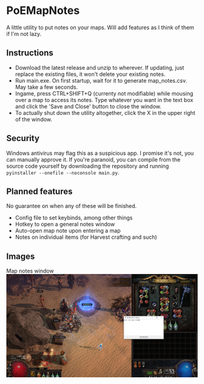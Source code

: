 # PoEMapNotes

A little utility to put notes on your maps. Will add features as I think of them if I'm not lazy.

## Instructions

* Download the latest release and unzip to wherever. If updating, just replace the existing files, it won't delete your existing notes.
* Run main.exe. On first startup, wait for it to generate map_notes.csv. May take a few seconds.
* Ingame, press CTRL+SHIFT+Q (currenty not modifiable) while mousing over a map to access its notes. Type whatever you want in the text box and click the 'Save and Close' button to close the window.
* To actually shut down the utility altogether, click the X in the upper right of the window.

## Security

Windows antivirus may flag this as a suspicious app. I promise it's not, you can manually approve it. If you're paranoid, you can compile from the source code yourself by downloading the repository and running `pyinstaller --onefile --noconsole main.py`.

## Planned features

No guarantee on when any of these will be finished.

* Config file to set keybinds, among other things
* Hotkey to open a general notes window
* Auto-open map note upon entering a map
* Notes on individual items (for Harvest crafting and such)

## Images

Map notes window
![](image.png?raw=true)

